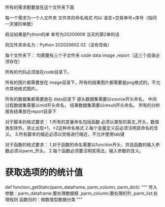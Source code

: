所有的需求都要放在这个文件夹下面

每一个需求为一个人文件夹
文件夹的命名格式
均以
语言+交易单号+序号（指同一天接的单数）

假设如果是Python的单 单号为20200606  当天的第2单的话

则文件夹命名为：Python 202020602 02（没有空格）


每个文件夹下：
均需要有三个子文件夹 code data image ,report（这三个目录必须存在）


所有的代码必须放在code目录下。

所有的图片都需要放在 image目录下，所有的结果图片都需要是png格式的。不允许其他格式图片。

所有的数据集都需要放在 data目录下 源头数据集需要以source开头命名，
                             中间过程数据集需要以mid开头命名，
                             结果数据集需要以result开头命名。
所有的分析报告结果放在report目录下

对于脚本的格式要求：
  1.所有的变量命名包括函数 必须以类型的英文_开头，数值类型除外，禁止出现*1，*2这种命名格式
  2.每个变量定义前必须注明其命名的含义。
  3.所有脚本的缩近必须以空格进行缩近，不允许使用tab键

对于函数的格式要求：
  1.对于函数的命名需要以funciton开头，并且函数的输入参数必须以parm_开头。
  2.每个函数必须要注明其用法，输入参数的含义。

# 获取选项的的统计值
def function_getStatic(parm_dataframe, parm_column, parm_dict):
    """
    传入参数：parm_dataframe:要处理数据框
           ,parm_column:要处理的列
           ,parm_list:处理规则
    函数目的：做数值型数据分类
    """
